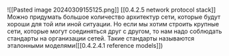 ![[Pasted image 20240309155125.png]]
[[0.4.2.5 network protocol stack]]
Можно придумать большое количество архитектур сети, которые будут хороши для той или иной ситуации. Но если мы хотим строить крупные сети, которые могут соединяться друг с другом, то нам надо соблюдать стандарты на организации сетей. Такие стандарты называются эталонными моделями([[0.4.2.4.1 reference models]]) 